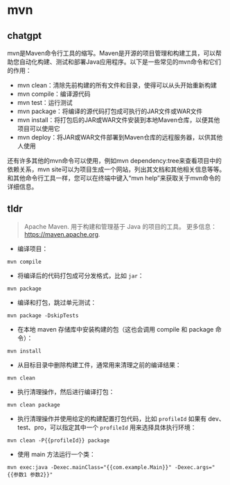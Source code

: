 # mvn 
## chatgpt 
mvn是Maven命令行工具的缩写。Maven是开源的项目管理和构建工具，可以帮助您自动化构建、测试和部署Java应用程序。以下是一些常见的mvn命令和它们的作用：

- mvn clean：清除先前构建的所有文件和目录，使得可以从头开始重新构建
- mvn compile：编译源代码
- mvn test：运行测试
- mvn package：将编译的源代码打包成可执行的JAR文件或WAR文件
- mvn install：将打包后的JAR或WAR文件安装到本地Maven仓库，以便其他项目可以使用它
- mvn deploy：将JAR或WAR文件部署到Maven仓库的远程服务器，以供其他人使用

还有许多其他的mvn命令可以使用，例如mvn dependency:tree来查看项目中的依赖关系，mvn site可以为项目生成一个网站，列出其文档和其他相关信息等等。和其他命令行工具一样，您可以在终端中键入“mvn help”来获取关于mvn命令的详细信息。 

## tldr 
 
> Apache Maven.
> 用于构建和管理基于 Java 的项目的工具。
> 更多信息：<https://maven.apache.org>.

- 编译项目：

`mvn compile`

- 将编译后的代码打包成可分发格式，比如 `jar`：

`mvn package`

- 编译和打包，跳过单元测试：

`mvn package -DskipTests`

- 在本地 maven 存储库中安装构建的包（这也会调用 compile 和 package 命令）：

`mvn install`

- 从目标目录中删除构建工件，通常用来清理之前的编译结果：

`mvn clean`

- 执行清理操作，然后进行编译打包：

`mvn clean package`

- 执行清理操作并使用给定的构建配置打包代码，比如 `profileId` 如果有 dev、test、pro，可以指定其中一个 `profileId` 用来选择具体执行环境：

`mvn clean -P{{profileId}} package`

- 使用 main 方法运行一个类：

`mvn exec:java -Dexec.mainClass="{{com.example.Main}}" -Dexec.args="{{参数1 参数2}}"`
